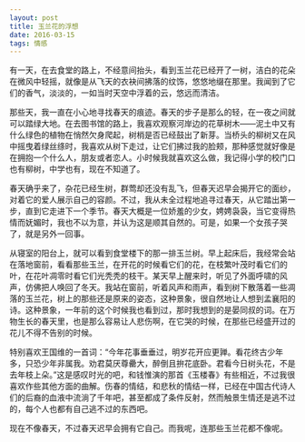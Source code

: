 ```yaml
---
layout: post
title: 玉兰花的浮想
date: 2016-03-15
tags: 情感
---
```


有一天，在去食堂的路上，不经意间抬头，看到玉兰花已经开了一树，洁白的花朵在微风中轻摇，就像是从飞天的衣袂间拂落的纹饰，悠悠地缀在那里。我闻到了它们的香气，淡淡的，一如当时天空中浮着的云，悠远而清洁。

那些天，我一直在小心地寻找春天的痕迹。春天的步子是那么的轻，在一夜之间就可以踏绿大地。在去图书馆的路上，我喜欢观察河岸边的花草树木——泥土中又有什么绿色的植物在悄然欠身爬起，树梢是否已经鼓出了新芽。当桥头的柳树又在风中摇曳着绿丝绦时，我喜欢从树下走过，让它们拂过我的脸颊，那种感觉就好像是在拥抱一个什么人，朋友或者恋人。小时候我就喜欢这么做，我记得小学的校门口也有柳树，中学也有，现在不知道了。

春天确乎来了，杂花已经生树，群莺却还没有乱飞，但春天迟早会揭开它的面纱，对着它的爱人展示自己的容颜。不过，我从未全过程地追寻过春天，从它踏出第一步，直到它走进下一个季节。春天大概是一位娇羞的少女，娉娉袅袅，当它变得热情而妩媚时，我也不以为意，并认为这是顺其自然的。可是，如果一个女孩子哭了，就是另外一回事。

从寝室的阳台上，就可以看到食堂楼下的那一排玉兰树。早上起床后，我经常会站在落地窗前，看看那些玉兰，在开花的时候看它们的花，在枝繁叶茂时看它们的叶，在花叶凋零时看它们光秃秃的枝干。某天早上醒来时，听见了外面呼啸的风声，仿佛把人唤回了冬天。我站在窗前，听着风声和雨声，看到树下散落着一些凋落的玉兰花，树上的那些还是原来的姿态，这种景象，很自然地让人想到孟襄阳的诗。这种景象，一年前的这个时候我也看到过，那时我想到的是晏同叔的词。在万物生长的春天里，也是那么容易让人悲伤啊，在它哭的时候，在那些已经盛开过的花儿不得不告别的时候。

特别喜欢王国维的一首词：“今年花事垂垂过，明岁花开应更亸。看花终古少年多，只恐少年非属我。劝君莫厌尊罍大，醉倒且拚花底卧。君看今日树头花，不是去年枝上朵。”这是感叹时光的吧，和钱惟演的那首《玉楼春》有些相近，不过我很喜欢作些其他方面的曲解。伤春的情结，和悲秋的情结一样，已经在中国古代诗人们的后裔的血液中流淌了千年吧，甚至都成了条件反射，然而触景生情还是逃不过的，每个人也都有自己逃不过的东西吧。

现在不像春天，不过春天迟早会拥有它自己。而我呢，连那些玉兰花都不像呢。